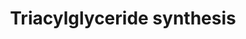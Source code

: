 ---
annotations:
- id: PW:0000736
  parent: classic metabolic pathway
  type: Pathway Ontology
  value: triacylglycerol biosynthetic pathway
authors:
- Evelo
- MaintBot
- Ddigles
- Eweitz
- Ziska
- DeSl
description: Most fats within this species are stored as triglycerides (TGs). TGs
  are composed out of a glycerol backbone, connecting three fatty acid chains.
last-edited: 2021-05-28
organisms:
- Caenorhabditis elegans
redirect_from:
- /index.php/Pathway:WP212
- /instance/WP212
- /instance/WP212_rr118568
revision: r118568
schema-jsonld:
- '@context': https://schema.org/
  '@id': https://wikipathways.github.io/pathways/WP212.html
  '@type': Dataset
  creator:
    '@type': Organization
    name: WikiPathways
  description: Most fats within this species are stored as triglycerides (TGs). TGs
    are composed out of a glycerol backbone, connecting three fatty acid chains.
  keywords:
  - C05D11.7
  - C46C11.1
  - Dihydroxyacetone phosphate
  - Dihydroxyacetonephosphate
  - F53C3.13
  - Glycerol
  - Glycerol-3-phosphate
  - K11H3.1
  - R11F4.1
  - Triacylglycerol
  - Y53G8B.2
  - acl-11
  - acl-2
  - acl-6
  - acl-7
  - ads-1
  - gly-14
  - gly-20
  - lipase
  license: CC0
  name: Triacylglyceride synthesis
seo: CreativeWork
title: Triacylglyceride synthesis
wpid: WP212
---